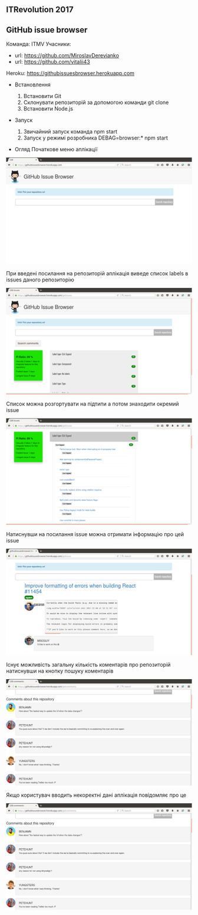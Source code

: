 ## ITRevolution 2017
## GitHub issue browser

Команда: ITMV
Учасники:
  - url: https://github.com/MiroslavDerevianko
  - url: https://github.com/vitalii43

Heroku: https://githubissuesbrowser.herokuapp.com


-  Встановлення 
   1. Встановити Git 
   2. Склонувати репозиторій за допомогою команди git clone 
   3. Встановити Node.js
   
-  Запуск
   1. Звичайний запуск команда npm start
   2. Запуск у режимі розробника DEBAG=browser:* npm start

- Огляд
   Початкове меню аплікації
   
![alt text](https://github.com/ITMV-VNTU/Browser/blob/master/Screenshoots/Screenshot_1.png)
   
   При введені посилання на репозиторій аплікація виведе список labels  в issues даного репозиторію
 
![alt text](https://github.com/ITMV-VNTU/Browser/blob/master/Screenshoots/Screenshot_2.png)

   Список можна розгортувати на підтипи а потом знаходити окремий issue
   
![alt text](https://github.com/ITMV-VNTU/Browser/blob/master/Screenshoots/Screenshot_3.png)

   Натиснувши на посилання issue можна отримати інформацію про цей issue
   
![alt text](https://github.com/ITMV-VNTU/Browser/blob/master/Screenshoots/Screenshot_4.png)
  
   Існує можливість загальну кількість коментарів про репозиторій натиснувши на кнопку пошуку коментарів
   
![alt text](https://github.com/ITMV-VNTU/Browser/blob/master/Screenshoots/Screenshot_5.png)

   Якщо користувач вводить некоректні дані аплікація повідомляє про це
   
![alt text](https://github.com/ITMV-VNTU/Browser/blob/master/Screenshoots/Screenshot_5.png)
